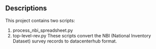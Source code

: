 ## Descriptions
This project contains two scripts:
  1. process_nbi_spreadsheet.py
  2. top-level-rev.py
These scripts convert the NBI (National Inventory Dataset) survey records to datacenterhub format.

